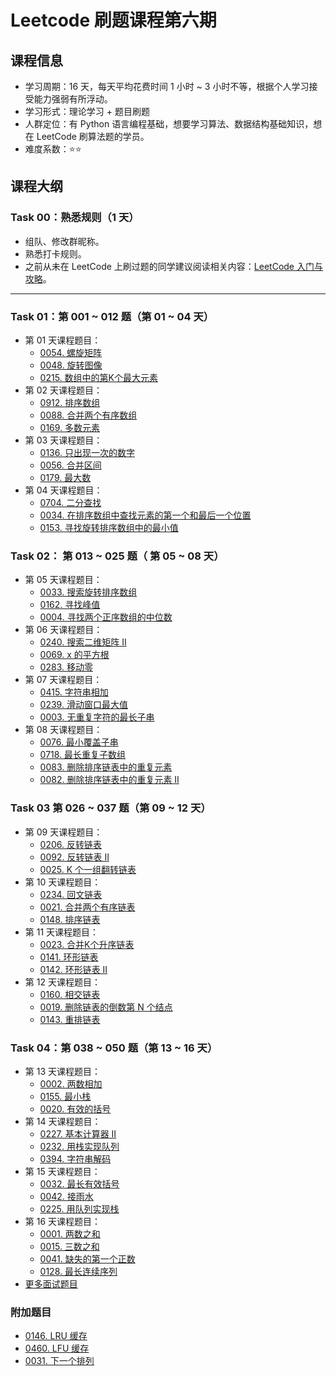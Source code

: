 # Leetcode 刷题课程第六期

## 课程信息

- 学习周期：16 天，每天平均花费时间 1 小时 ~ 3 小时不等，根据个人学习接受能力强弱有所浮动。
- 学习形式：理论学习 + 题目刷题
- 人群定位：有 Python 语言编程基础，想要学习算法、数据结构基础知识，想在 LeetCode 刷算法题的学员。
- 难度系数：⭐⭐

## 课程大纲

### Task 00：熟悉规则（1 天）

- 组队、修改群昵称。
- 熟悉打卡规则。
- 之前从未在 LeetCode 上刷过题的同学建议阅读相关内容：[LeetCode 入门与攻略](https://github.com/itcharge/LeetCode-Py/blob/main/Contents/00.Introduction/03.LeetCode-Guide.md)。

---

### Task 01：第 001 ~ 012 题（第 01 ~ 04 天）

- 第 01 天课程题目：
  - [0054. 螺旋矩阵](https://leetcode.cn/problems/spiral-matrix/)
  - [0048. 旋转图像](https://leetcode.cn/problems/rotate-image/)
  - [0215. 数组中的第K个最大元素](https://leetcode.cn/problems/kth-largest-element-in-an-array/)
- 第 02 天课程题目：
  - [0912. 排序数组](https://leetcode.cn/problems/sort-an-array/)
  - [0088. 合并两个有序数组](https://leetcode.cn/problems/merge-sorted-array/)
  - [0169. 多数元素](https://leetcode.cn/problems/majority-element/)
- 第 03 天课程题目：
  - [0136. 只出现一次的数字](https://leetcode.cn/problems/single-number/)
  - [0056. 合并区间](https://leetcode.cn/problems/merge-intervals/)
  - [0179. 最大数](https://leetcode.cn/problems/largest-number/)
- 第 04 天课程题目：
  - [0704. 二分查找](https://leetcode.cn/problems/binary-search/)
  - [0034. 在排序数组中查找元素的第一个和最后一个位置](https://leetcode.cn/problems/find-first-and-last-position-of-element-in-sorted-array/)
  - [0153. 寻找旋转排序数组中的最小值](https://leetcode.cn/problems/find-minimum-in-rotated-sorted-array/)

### Task 02： 第 013 ~ 025 题（ 第 05 ~ 08 天）

- 第 05 天课程题目：
  - [0033. 搜索旋转排序数组](https://leetcode.cn/problems/search-in-rotated-sorted-array/)
  - [0162. 寻找峰值](https://leetcode.cn/problems/find-peak-element/)
  - [0004. 寻找两个正序数组的中位数](https://leetcode.cn/problems/median-of-two-sorted-arrays/)
- 第 06 天课程题目：
  - [0240. 搜索二维矩阵 II](https://leetcode.cn/problems/search-a-2d-matrix-ii/)
  - [0069. x 的平方根](https://leetcode.cn/problems/sqrtx/)
  - [0283. 移动零](https://leetcode.cn/problems/move-zeroes/)
- 第 07 天课程题目：
  - [0415. 字符串相加](https://leetcode.cn/problems/add-strings/)
  - [0239. 滑动窗口最大值](https://leetcode.cn/problems/sliding-window-maximum/)
  - [0003. 无重复字符的最长子串](https://leetcode.cn/problems/longest-substring-without-repeating-characters/)
- 第 08 天课程题目：
  - [0076. 最小覆盖子串](https://leetcode.cn/problems/minimum-window-substring/)
  - [0718. 最长重复子数组](https://leetcode.cn/problems/maximum-length-of-repeated-subarray/)
  - [0083. 删除排序链表中的重复元素](https://leetcode.cn/problems/remove-duplicates-from-sorted-list/)
  - [0082. 删除排序链表中的重复元素 II](https://leetcode.cn/problems/remove-duplicates-from-sorted-list-ii/)

### Task 03 第 026 ~ 037 题（第 09 ~ 12 天）

- 第 09 天课程题目：
  - [0206. 反转链表](https://leetcode.cn/problems/reverse-linked-list/)
  - [0092. 反转链表 II](https://leetcode.cn/problems/reverse-linked-list-ii/)
  - [0025. K 个一组翻转链表](https://leetcode.cn/problems/reverse-nodes-in-k-group/)
- 第 10 天课程题目：
  - [0234. 回文链表](https://leetcode.cn/problems/palindrome-linked-list/)
  - [0021. 合并两个有序链表](https://leetcode.cn/problems/merge-two-sorted-lists/)
  - [0148. 排序链表](https://leetcode.cn/problems/sort-list/)
- 第 11 天课程题目：
  - [0023. 合并K个升序链表](https://leetcode.cn/problems/merge-k-sorted-lists/)
  - [0141. 环形链表](https://leetcode.cn/problems/linked-list-cycle/)
  - [0142. 环形链表 II](https://leetcode.cn/problems/linked-list-cycle-ii/)
- 第 12 天课程题目：
  - [0160. 相交链表](https://leetcode.cn/problems/intersection-of-two-linked-lists/)
  - [0019. 删除链表的倒数第 N 个结点](https://leetcode.cn/problems/remove-nth-node-from-end-of-list/)
  - [0143. 重排链表](https://leetcode.cn/problems/reorder-list/)

### Task 04：第 038 ~ 050 题（第 13 ~ 16 天）

- 第 13 天课程题目：
  - [0002. 两数相加](https://leetcode.cn/problems/add-two-numbers/)
  - [0155. 最小栈](https://leetcode.cn/problems/min-stack/)
  - [0020. 有效的括号](https://leetcode.cn/problems/valid-parentheses/)
- 第 14 天课程题目：
  - [0227. 基本计算器 II](https://leetcode.cn/problems/basic-calculator-ii/)
  - [0232. 用栈实现队列](https://leetcode.cn/problems/implement-queue-using-stacks/)
  - [0394. 字符串解码](https://leetcode.cn/problems/decode-string/)
- 第 15 天课程题目：
  - [0032. 最长有效括号](https://leetcode.cn/problems/longest-valid-parentheses/)
  - [0042. 接雨水](https://leetcode.cn/problems/trapping-rain-water/)
  - [0225. 用队列实现栈](https://leetcode.cn/problems/implement-stack-using-queues/)
- 第 16 天课程题目：
  - [0001. 两数之和](https://leetcode.cn/problems/two-sum/)
  - [0015. 三数之和](https://leetcode.cn/problems/3sum/)
  - [0041. 缺失的第一个正数](https://leetcode.cn/problems/first-missing-positive/)
  - [0128. 最长连续序列](https://leetcode.cn/problems/longest-consecutive-sequence/)
- [更多面试题目](https://github.com/itcharge/LeetCode-Py/blob/main/Contents/00.Introduction/07.Interview-200-List.md)

### 附加题目

- [0146. LRU 缓存](https://leetcode.cn/problems/lru-cache/)
- [0460. LFU 缓存](https://leetcode.cn/problems/lfu-cache/)
- [0031. 下一个排列](https://leetcode.cn/problems/next-permutation/)